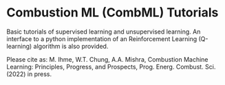 # Combustion ML (CombML) Tutorials

Basic tutorials of supervised learning and unsupervised learning. An interface to a python implementation of an Reinforcement Learning (Q-learning) algorithm is also provided.

Please cite as: M. Ihme, W.T. Chung, A.A. Mishra, Combustion Machine Learning: Principles, Progress, and Prospects, Prog. Energ. Combust. Sci. (2022) in press.
